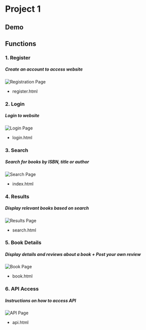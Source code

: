 # Project 1
## Demo

## Functions
### 1. Register
##### Create an account to access website
![Registration Page](https://i.imgur.com/zIq7Cjl.png)
* register.html

### 2. Login
##### Login to website
![Login Page](https://i.imgur.com/Zje7pQm.png)
* login.html

### 3. Search
##### Search for books by ISBN, title or author
![Search Page](https://i.imgur.com/hfHC7vN.png)
* index.html

### 4. Results
##### Display relevant books based on search
![Results Page](https://i.imgur.com/dFS2VBk.png)
* search.html

### 5. Book Details
##### Display details and reviews about a book + Post your own review
![Book Page](https://i.imgur.com/WWfPuyR.png)
* book.html

### 6. API Access
##### Instructions on how to access API
![API Page](https://i.imgur.com/4o5SODB.png)
* api.html